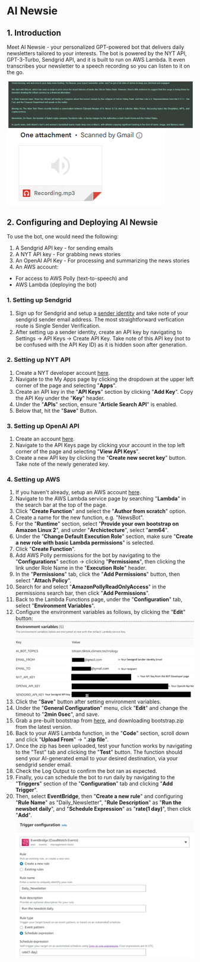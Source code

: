 # AI Newsie

## 1. Introduction
Meet AI Newsie - your personalized GPT-powered bot that delivers daily newsletters tailored to your interests.
The bot is powered by the NYT API, GPT-3-Turbo, Sendgrid API, and it is built to run on AWS Lambda. It even transcribes your newsletter to a speech recording so you can listen to it on the go.

![Newsletter Part Screenshot](/img/newsletter_body_snip.png)
![Recording Screenshot](/img/recording_snip.png)

## 2. Configuring and Deploying AI Newsie
To use the bot, one would need the following:

1. A Sendgrid API key - for sending emails
2. A NYT API key - For grabbing news stories
3. An OpenAI API Key - For processing and summarizing the news stories
4. An AWS account: 
- For access to AWS Polly (text-to-speech) and 
- AWS Lambda (deploying the bot)

### 1. Setting up Sendgrid
1. Sign up for Sendgrid and setup a [sender identity](https://docs.sendgrid.com/ui/sending-email/sender-verification) and take note of your sendgrid sender email address. The most straightforward verfication route is Single Sender Verification.
2. After setting up a sender identity, create an API key by navigating to Settings -> API Keys -> Create API Key. Take note of this API key (not to be confused with the API Key ID) as it is hidden soon after generation.

### 2. Setting up NYT API
1. Create a NYT developer account [here](https://developer.nytimes.com/).
2. Navigate to the My Apps page by clicking the dropdown at the upper left corner of the page and selecting "**Apps**".
3. Create an API key in the "**API Keys**" section by clicking "**Add Key**". Copy the API Key under the "**Key**" header.
4. Under the "**APIs**" section, ensure "**Article Search API**" is enabled.
5. Below that, hit the "**Save**" Button.

### 3. Setting up OpenAI API
1. Create an account [here](https://platform.openai.com/).
2. Navigate to the API Keys page by clicking your account in the top left corner of the page and selecting "**View API Keys**".
3. Create a new API key by clicking the "**Create new secret key**" button. Take note of the newly generated key.

### 4. Setting up AWS
1. If you haven't already, setup an AWS account [here](https://aws.amazon.com/).
2. Navigate to the AWS Lambda service page by searching "**Lambda**" in the search bar at the top of the page.
3. Click "**Create Function**" and select the "**Author from scratch**" option.
4. Create a name for the new function, e.g. "NewsBot".
5. For the "**Runtime**" section, select "**Provide your own bootstrap on Amazon Linux 2**", and under "**Archictecture**", select "**arm64**".
6. Under the "**Change Default Execution Role**" section, make sure "**Create a new role with basic Lambda permissions**" is selected.
7. Click "**Create Function**".
8. Add AWS Polly permissions for the bot by navigating to the "**Configurations**" section -> clicking "**Permissions**", then clicking the link under Role Name in the "**Execution Role**" header.
9. In the "**Permissions**" tab, click the "**Add Permissions**" button, then select "**Attach Policy**".
10. Search for and select "**AmazonPollyReadOnlyAccess**" in the permissions search bar, then click "**Add Permissions**".
11. Back to the Lambda Functions page, under the "**Configuration**" tab, select "**Environment Variables**".
12. Configure the environment variables as follows, by clicking the "**Edit**" button:
![AWS Lambda Function Environment Variables](/img/env_vars.png)
13. Click the "**Save**" button after setting environment variables.
14. Under the "**General Configuration**" menu, click "**Edit**" and change the timeout to "**2min 0sec**", and save.
15. Grab a pre-built bootstrap from [here](https://github.com/jahwi/ai_newsie/releases), and downloading bootstrap.zip from the latest version.
16. Back to your AWS Lambda function, in the "**Code**" section, scroll down and click "**Upload From**" -> "**.zip file**".
17. Once the zip has been uploaded, test your function works by navigating to the "Test" tab and clicking the "**Test**" button. The function should send your AI-generated email to your desired destination, via your sendgrid sender email.
18. Check the Log Output to confirm the bot ran as expected.
19. Finally, you can schedule the bot to run daily by navigating to the "**Triggers**" section of the "**Configuration**" tab and clicking "**Add Trigger**".
20. Then, select **EventBridge**, then "**Create a new rule**" and configuring "**Rule Name**" as "Daily_Newsletter", "**Rule Description**" as "**Run the newsbot daily**", and "**Schedule Expression**" as "**rate(1 day)**", then click "**Add**".
![Seting a trigger](/img/trigger.png)
